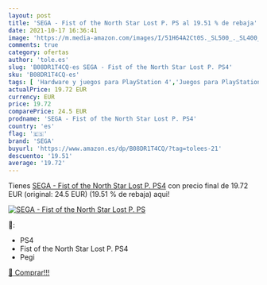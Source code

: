 ```yaml
---
layout: post
title: 'SEGA - Fist of the North Star Lost P. PS al 19.51 % de rebaja'
date: 2021-10-17 16:36:41
image: 'https://m.media-amazon.com/images/I/51H64A2Ct0S._SL500_._SL400_.jpg'
comments: true
category: ofertas
author: 'tole.es'
slug: 'B08DR1T4CQ-es SEGA - Fist of the North Star Lost P. PS4'
sku: 'B08DR1T4CQ-es'
tags: [ 'Hardware y juegos para PlayStation 4','Juegos para PlayStation 4','Videojuegos','ps4','sega', ]
actualPrice: 19.72 EUR
currency: EUR
price: 19.72
comparePrice: 24.5 EUR
prodname: 'SEGA - Fist of the North Star Lost P. PS4'
country: 'es'
flag: '🇪🇸'
brand: 'SEGA'
buyurl: 'https://www.amazon.es/dp/B08DR1T4CQ/?tag=tolees-21'
descuento: '19.51'
average: '19.72'
---
```


Tienes [SEGA - Fist of the North Star Lost P. PS4](https://www.amazon.es/dp/B08DR1T4CQ/?tag=tolees-21) con precio final de  19.72 EUR (original: 24.5 EUR) (19.51 %  de rebaja) aqui!

[![SEGA - Fist of the North Star Lost P. PS](https://m.media-amazon.com/images/I/51H64A2Ct0S._SL500_._SL400_.jpg)](https://www.amazon.es/dp/B08DR1T4CQ/?tag=tolees-21)

🔎:

- PS4
- Fist of the North Star Lost P. PS4
- Pegi

[🛒 Comprar!!!](https://www.amazon.es/dp/B08DR1T4CQ/?tag=tolees-21)
